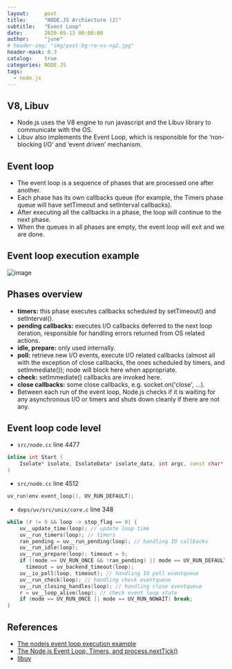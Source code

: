 ```yaml
---
layout:     post
title:      "NODE.JS Archiecture (2)"
subtitle:   "Event Loop"
date:       2020-05-13 00:00:00
author:     "june"
# header-img: "img/post-bg-re-vs-ng2.jpg"
header-mask: 0.3
catalog:    true
categories: NODE.JS
tags:
  - node.js
---
```


## V8, Libuv
- Node.js uses the V8 engine to run javascript and the Libuv library to communicate with the OS.
- Libuv also implements the Event Loop, which is responsible for the ‘non- blocking I/O’ and ‘event driven’ mechanism.

## Event loop
- The event loop is a sequence of phases that are processed one after another.
- Each phase has its own callbacks queue (for example, the Timers phase queue will have setTimeout and setInterval callbacks).
- After executing all the callbacks in a phase, the loop will continue to the next phase.
- When the queues in all phases are empty, the event loop will exit and we are done.

## Event loop execution example
![image](https://user-images.githubusercontent.com/5827617/81782024-2633fa00-9534-11ea-96dd-817cdc4373c7.png)

## Phases overview
- **timers:** this phase executes callbacks scheduled by setTimeout() and setInterval().
- **pending callbacks:** executes I/O callbacks deferred to the next loop iteration, responsible for handling errors returned from OS related actions.
- **idle, prepare:** only used internally.
- **poll:** retrieve new I/O events, execute I/O related callbacks (almost all with the exception of close callbacks, the ones scheduled by timers, and setImmediate()); node will block here when appropriate.
- **check:** setImmediate() callbacks are invoked here.
- **close callbacks:** some close callbacks, e.g. socket.on('close', ...).
- Between each run of the event loop, Node.js checks if it is waiting for any asynchronous I/O or timers and shuts down cleanly if there are not any.


## Event loop code level
- `src/node.cc` line 4477
```c++
inline int Start (
    Isolate* isolate, IsolateData* isolate_data, int argc, const char* const* argv, int exec_argc, const char* const* exec_argv
)
```
- `src/node.cc` line 4512 
```c++
uv_run(env.event_loop(), UV_RUN_DEFAULT);
```
- `deps/uv/src/unix/core.c` line 348 
```c++
while (r != 0 && loop -> stop_flag == 0) { 
    uv__update_time(loop); // update loop time 
    uv__run_timers(loop); // timers 
    ran_pending = uv__run_pending(loop); // handling IO callbacks 
    uv__run_idle(loop); 
    uv__run_prepare(loop); timeout = 0; 
    if ((mode == UV_RUN_ONCE && !ran_pending) || mode == UV_RUN_DEFAULT) 
      timeout = uv_backend_timeout(loop); 
    uv__io_poll(loop, timeout); // handling IO poll eventqueue
    uv__run_check(loop); // handling check eventqueue
    uv__run_closing_handles(loop); // handling close eventqueue 
    r = uv__loop_alive(loop); // check event loop state 
    if (mode == UV_RUN_ONCE || mode == UV_RUN_NOWAIT) break; 
}
```


## References
- [The nodejs event loop execution example](https://www.youtube.com/watch?v=AiPrW8zAiL4)
- [The Node.js Event Loop, Timers, and process.nextTick()](https://nodejs.org/en/docs/guides/event-loop-timers-and-nexttick/)
- [libuv](http://docs.libuv.org/en/v1.x/)